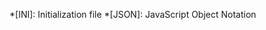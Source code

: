 
*[INI]: Initialization file
*[JSON]: JavaScript Object Notation

[0.1.0]: https://github.com/Halatnikov/linum-framework/blob/master/CHANGELOG.md#release-010-2021-08-21
[0.2.0]: https://github.com/Halatnikov/linum-framework/blob/master/CHANGELOG.md#020-starts-

[index]: ../index.md
[markdown]: ../special/markdown.md
[tags]: ../special/tags.md
[skinmetadata]: ../files/skinmetadata.md
